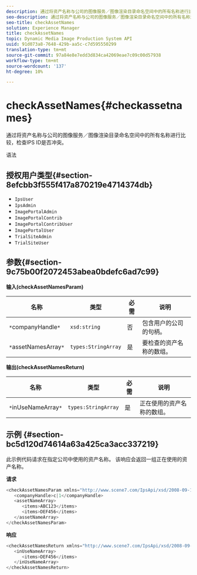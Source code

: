 ```yaml
---
description: 通过将资产名称与公司的图像服务／图像渲染目录命名空间中的所有名称进行比较，检查IPS ID是否冲突。
seo-description: 通过将资产名称与公司的图像服务／图像渲染目录命名空间中的所有名称进行比较，检查IPS ID是否冲突。
seo-title: checkAssetNames
solution: Experience Manager
title: checkAssetNames
topic: Dynamic Media Image Production System API
uuid: 91d073a8-7648-429b-aa5c-c7d595550299
translation-type: tm+mt
source-git-commit: 97a84e8e7edd3d834ca42069eae7c09c00d57938
workflow-type: tm+mt
source-wordcount: '137'
ht-degree: 10%

---
```



# checkAssetNames{#checkassetnames}

通过将资产名称与公司的图像服务／图像渲染目录命名空间中的所有名称进行比较，检查IPS ID是否冲突。

语法

## 授权用户类型{#section-8efcbb3f555f417a870219e4714374db}

* `IpsUser`
* `IpsAdmin`
* `ImagePortalAdmin`
* `ImagePortalContrib`
* `ImagePortalContribUser`
* `ImagePortalUser`
* `TrialSiteAdmin`
* `TrialSiteUser`

## 参数{#section-9c75b00f2072453abea0bdefc6ad7c99}

**输入(checkAssetNamesParam)**

| 名称 | 类型 | 必需 | 说明 |
|---|---|---|---|
| `*`companyHandle`*` | `xsd:string` | 否 | 包含用户的公司的句柄。 |
| `*`assetNamesArray`*` | `types:StringArray` | 是 | 要检查的资产名称的数组。 |

**输出(checkAssetNamesReturn)**

| 名称 | 类型 | 必需 | 说明 |
|---|---|---|---|
| `*`inUseNameArray`*` | `types:StringArray` | 是 | 正在使用的资产名称的数组。 |

## 示例 {#section-bc5d120d74614a63a425ca3acc337219}

此示例代码请求在指定公司中使用的资产名称。 该响应会返回一组正在使用的资产名称。

**请求**

```java
<checkAssetNamesParam xmlns="http://www.scene7.com/IpsApi/xsd/2008-09-10">
   <companyHandle>c|1</companyHandle>
   <assetNameArray>
      <items>ABC123</items>
      <items>DEF456</items>
   </assetNameArray>
</checkAssetNamesParam>
```

**响应**

```java
<checkAssetNamesReturn xmlns="http://www.scene7.com/IpsApi/xsd/2008-09-10">
   <inUseNameArray>
      <items>DEF456</items>
   </inUseNameArray>
</checkAssetNamesReturn>
```

